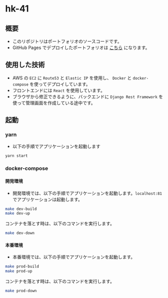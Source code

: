# hk-41

## 概要

- このリポジトリはポートフォリオのソースコードです。
- GitHub Pages でデプロイしたポートフォリオは [こちら](dilmnqvovpnmlib.github.io/dilmnqvovpnmlib/) になります。

## 使用した技術

- AWS の `EC2` に `Route53` と `Elastic IP` を使用し、 `Docker` と `docker-compose` を使ってデプロイしています。
- フロントエンドには `React` を使用しています。
- ブラウザから修正できるように、バックエンドに `Django Rest Framework` を使って管理画面を作成している途中です。

## 起動

### yarn

- 以下の手順でアプリケーションを起動します

```bash
yarn start
```

### docker-compose

#### 開発環境

- 開発環境では、以下の手順でアプリケーションを起動します。`localhost:81` でアプリケーションは起動します。

```bash
make dev-build
make dev-up
```

コンテナを落とす時は、以下のコマンドを実行します。

```bash
make dev-down
```

#### 本番環境

- 本番環境では、以下の手順でアプリケーションを起動します。

```bash
make prod-build
make prod-up
```

コンテナを落とす時は、以下のコマンドを実行します。

```bash
make prod-down
```
